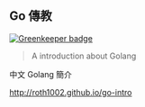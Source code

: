 ## Go 傳教

[![Greenkeeper badge](https://badges.greenkeeper.io/roth1002/go-intro.svg)](https://greenkeeper.io/)

> A introduction about Golang

中文 Golang 簡介

http://roth1002.github.io/go-intro